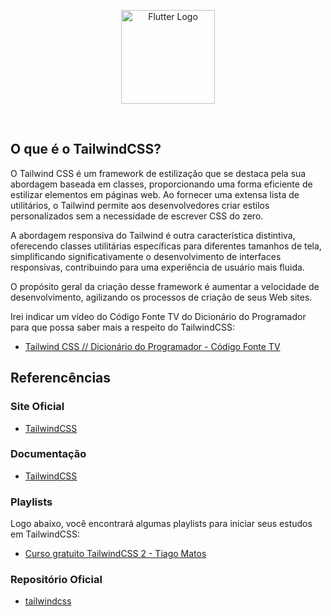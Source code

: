 <p align="center">
    <image src="../logos/tailwind-css-logo.png"  height="150px" alt="Flutter Logo" />
</p>

</br>

## O que é o TailwindCSS?

O Tailwind CSS é um framework de estilização que se destaca pela sua abordagem baseada em classes, proporcionando uma forma eficiente de estilizar elementos em páginas web. Ao fornecer uma extensa lista de utilitários, o Tailwind permite aos desenvolvedores criar estilos personalizados sem a necessidade de escrever CSS do zero.

A abordagem responsiva do Tailwind é outra característica distintiva, oferecendo classes utilitárias específicas para diferentes tamanhos de tela, simplificando significativamente o desenvolvimento de interfaces responsivas, contribuindo para uma experiência de usuário mais fluida.

O propósito geral da criação desse framework é aumentar a velocidade de desenvolvimento, agilizando os processos de criação de seus Web sites.

Irei indicar um vídeo do Código Fonte TV do Dicionário do Programador para que possa saber mais a respeito do TailwindCSS:

- [Tailwind CSS // Dicionário do Programador - Código Fonte TV](https://youtu.be/i_EKstz3x04?si=D9iV-UsToxdqirsb/)

## Referencências

### Site Oficial

- [TailwindCSS](https://tailwindcss.com/)

### Documentação

- [TailwindCSS](https://tailwindcss.com/docs/installation/)

### Playlists

Logo abaixo, você encontrará algumas playlists para iniciar seus estudos em TailwindCSS:

- [Curso gratuito TailwindCSS 2 - Tiago Matos](https://www.youtube.com/watch?v=1eLaBow7Zbo&list=PLcoYAcR89n-r1m-tMfV4qndrRWpT_rb9u/)

### Repositório Oficial

- [tailwindcss](https://github.com/tailwindlabs/tailwindcss/)
